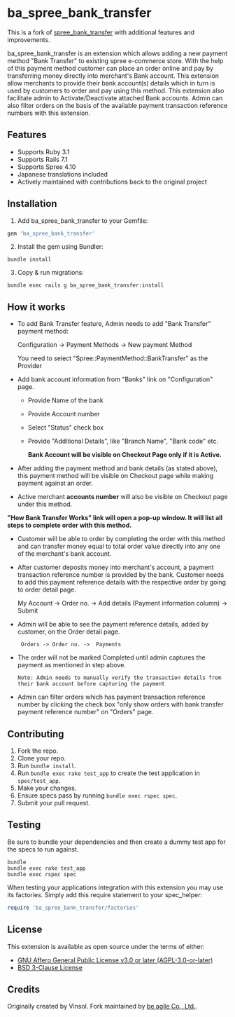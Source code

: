 # ba_spree_bank_transfer

This is a fork of [spree_bank_transfer](https://github.com/vinsol-spree-contrib/spree_bank_transfer) with additional features and improvements.

ba_spree_bank_transfer is an extension which allows adding a new payment method "Bank Transfer" to existing spree e-commerce store. With the help of this payment method customer can place an order online and pay by transferring money directly into merchant's Bank account. This extension allow merchants to provide their bank account(s) details which in turn is used by customers to order and pay using this method. This extension also facilitate admin to Activate/Deactivate attached Bank accounts. Admin can also filter orders on the basis of the available payment transaction reference numbers with this extension.

## Features

* Supports Ruby 3.1
* Supports Rails 7.1
* Supports Spree 4.10
* Japanese translations included
* Actively maintained with contributions back to the original project

## Installation

1. Add ba_spree_bank_transfer to your Gemfile:

```ruby
gem 'ba_spree_bank_transfer'
```

2. Install the gem using Bundler:

```shell
bundle install
```

3. Copy & run migrations:

```shell
bundle exec rails g ba_spree_bank_transfer:install
```

## How it works

* To add Bank Transfer feature, Admin needs to add "Bank Transfer" payment method:

   Configuration -> Payment Methods -> New payment Method

   You need to select "Spree::PaymentMethod::BankTransfer" as the Provider

* Add bank account information from "Banks" link on "Configuration" page.

  - Provide Name of the bank
  - Provide Account number
  - Select "Status" check box
  - Provide "Additional Details", like "Branch Name", "Bank code" etc.

    **Bank Account will be visible on Checkout Page only if it is Active.**

* After adding the payment method and bank details (as stated above), this payment method will be visible on Checkout page while making payment against an order.

* Active merchant **accounts number** will also be visible on Checkout page under this method.

**"How Bank Transfer Works" link will open a pop-up window. It will list all steps to complete order with this method.**

* Customer will be able to order by completing the order with this method and can transfer money equal to total order value directly into any one of the merchant's bank account.

* After customer deposits money into merchant's account, a payment transaction reference number is provided by the bank. Customer needs to add this payment reference details with the respective order by going to order detail page.

     My Account -> Order no. -> Add details (Payment information column) -> Submit

* Admin will be able to see the payment reference details, added by customer, on the Order detail page.

       Orders -> Order no. ->  Payments

* The order will not be marked Completed until admin captures the payment as mentioned in step above.

      Note: Admin needs to manually verify the transaction details from their bank account before capturing the payment

* Admin can filter orders which has payment transaction reference number by clicking the check box "only show orders with bank transfer payment reference number" on "Orders" page.

## Contributing

1. Fork the repo.
2. Clone your repo.
3. Run `bundle install`.
4. Run `bundle exec rake test_app` to create the test application in `spec/test_app`.
5. Make your changes.
6. Ensure specs pass by running `bundle exec rspec spec`.
7. Submit your pull request.

## Testing

Be sure to bundle your dependencies and then create a dummy test app for the specs to run against.

```shell
bundle
bundle exec rake test_app
bundle exec rspec spec
```

When testing your applications integration with this extension you may use its factories.
Simply add this require statement to your spec_helper:

```ruby
require 'ba_spree_bank_transfer/factories'
```

## License

This extension is available as open source under the terms of either:
* [GNU Affero General Public License v3.0 or later (AGPL-3.0-or-later)](https://www.gnu.org/licenses/agpl-3.0.en.html)
* [BSD 3-Clause License](https://opensource.org/licenses/BSD-3-Clause)

## Credits

Originally created by Vinsol.
Fork maintained by [be agile Co., Ltd.](https://be-agile.jp/).